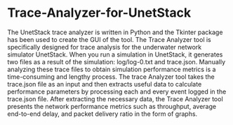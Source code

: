 # Trace-Analyzer-for-UnetStack
The UnetStack trace analyzer is written in Python and the Tkinter package has been used to create the GUI of the tool. The Trace Analyzer tool is specifically designed for trace analysis for the underwater network simulator UnetStack.  When you run a simulation in UnetStack, it generates two files as a result of the simulation: log/log-0.txt and trace.json. Manually analyzing these trace files to obtain simulation performance metrics is a time-consuming and lengthy process. The trace Analyzer tool takes the trace.json file as an input and then extracts useful data to calculate performance parameters by processing each and every event logged in the trace.json file.   After extracting the necessary data, the Trace Analyzer tool presents the network performance metrics such as throughput, average end-to-end delay, and packet delivery ratio in the form of graphs.
